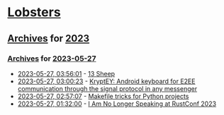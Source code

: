 # [Lobsters](../../../README.md)

## [Archives](../../index.md) for [2023](../index.md)

### [Archives](../../index.md) for [2023-05-27](index.md)

* [2023-05-27, 03:56:01](https://lobste.rs/s/lipxm4/13_sheep) - [13 Sheep](https://www.neeldhara.com/blog/13sheep/)
* [2023-05-27, 03:00:23](https://lobste.rs/s/gm1anv/kryptey_android_keyboard_for_e2ee) - [KryptEY: Android keyboard for E2EE communication through the signal protocol in any messenger](https://github.com/amnesica/KryptEY)
* [2023-05-27, 02:57:07](https://lobste.rs/s/unbffe/makefile_tricks_for_python_projects) - [Makefile tricks for Python projects](https://ricardoanderegg.com/posts/makefile-python-project-tricks/)
* [2023-05-27, 01:32:00](https://lobste.rs/s/snaabl/i_am_no_longer_speaking_at_rustconf_2023) - [I Am No Longer Speaking at RustConf 2023](https://thephd.dev/i-am-no-longer-speaking-at-rustconf-2023)
